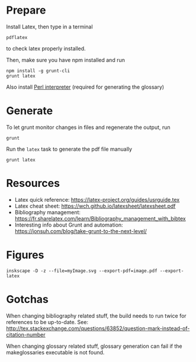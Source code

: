 # Prepare
Install Latex, then type in a terminal
```
pdflatex
```
to check latex properly installed.

Then, make sure you have npm installed and run

```
npm install -g grunt-cli
grunt latex
```

Also install [Perl interpreter](https://www.perl.org/get.html) (required for generating the glossary)

# Generate

To let grunt monitor changes in files and regenerate the output, run
```
grunt
```

Run the `latex` task to generate the pdf file manually
```
grunt latex
```

# Resources

* Latex quick reference: https://latex-project.org/guides/usrguide.tex
* Latex cheat sheet: https://wch.github.io/latexsheet/latexsheet.pdf
* Bibliography management: https://fr.sharelatex.com/learn/Bibliography_management_with_bibtex
* Interesting info about Grunt and automation: https://jonsuh.com/blog/take-grunt-to-the-next-level/

# Figures

```
inskscape -D -z --file=myImage.svg --export-pdf=image.pdf --export-latex
```

# Gotchas

When changing bibliography related stuff, the build needs to run twice for references to be up-to-date.
See: http://tex.stackexchange.com/questions/63852/question-mark-instead-of-citation-number

When changing glossary related stuff, glossary generation can fail if the makeglossaries executable is not found.
